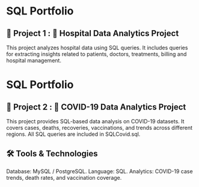 # SQL Portfolio

## 📌 Project 1 : 🏥 Hospital Data Analytics Project

This project analyzes hospital data using SQL queries.
It includes queries for extracting insights related to patients, doctors, treatments, billing and hospital management.



# SQL Portfolio

## 📌 Project 2 : 🦠 COVID-19 Data Analytics Project

This project provides SQL-based data analysis on COVID-19 datasets.
It covers cases, deaths, recoveries, vaccinations, and trends across different regions.
All SQL queries are included in SQLCovid.sql.

## 🛠️ Tools & Technologies
Database: MySQL / PostgreSQL.
Language: SQL.
Analytics: COVID-19 case trends, death rates, and vaccination coverage.
